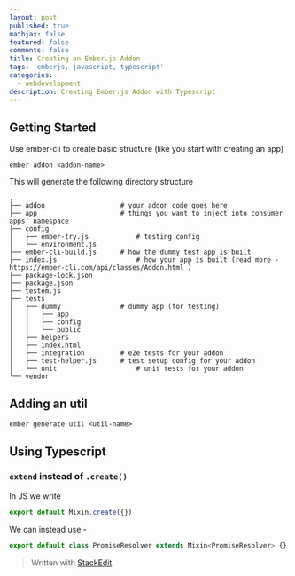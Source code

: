 ```yaml
---
layout: post
published: true
mathjax: false
featured: false
comments: false
title: Creating an Ember.js Addon
tags: 'emberjs, javascript, typescript'
categories:
  - webdevelopment
description: Creating Ember.js Addon with Typescript
---
```

## Getting Started
Use ember-cli to create basic structure (like you start with creating an app) 

```shell 
ember addon <addon-name>
```

This will generate the following directory structure  

```
.
├── addon					# your addon code goes here
├── app						# things you want to inject into consumer apps' namespace 
├── config					
│   ├── ember-try.js			# testing config
│   └── environment.js
├── ember-cli-build.js		# how the dummy test app is built
├── index.js					# how your app is built (read more - https://ember-cli.com/api/classes/Addon.html ) 
├── package-lock.json
├── package.json
├── testem.js
├── tests
│   ├── dummy				# dummy app (for testing) 
│   │   ├── app
│   │   ├── config
│   │   └── public
│   ├── helpers
│   ├── index.html
│   ├── integration			# e2e tests for your addon
│   ├── test-helper.js		# test setup config for your addon
│   └── unit					# unit tests for your addon
└── vendor
```


## Adding an util

```shell
ember generate util <util-name>
```


## Using Typescript

### `extend` instead of `.create()`

In JS we write 

```javascript
export default Mixin.create({})
```

We can instead use - 
```typescript
export default class PromiseResolver extends Mixin<PromiseResolver> {}
```


> Written with [StackEdit](https://stackedit.io/).

